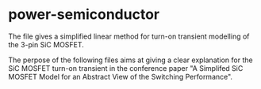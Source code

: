 # power-semiconductor
The file gives a simplified linear method for turn-on transient modelling of the 3-pin SiC MOSFET.

The perpose of the following files aims at giving a clear explanation for the SiC MOSFET turn-on transient in the conference paper "A Simplifed SiC MOSFET Model for an Abstract View of the Switching Performance".
